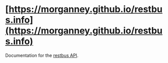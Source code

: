 # [https://morganney.github.io/restbus.info](https://morganney.github.io/restbus.info)

Documentation for the [restbus API](https://github.com/morganney/restbus).
